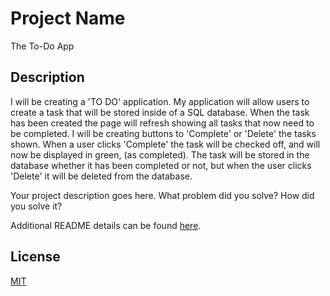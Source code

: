 # Project Name

The To-Do App

## Description

I will be creating a 'TO DO' application. My application will allow users to create a task that will be stored inside of a SQL database. When the task has been created the page will refresh showing all tasks that now need to be completed. I will be creating buttons to 'Complete' or 'Delete' the tasks shown. When a user clicks 'Complete' the task will be checked off, and will now be displayed in green, (as completed). The task will be stored in the database whether it has been completed or not, but when the user clicks 'Delete' it will be deleted from the database.

Your project description goes here. What problem did you solve? How did you solve it?

Additional README details can be found [here](https://github.com/PrimeAcademy/readme-template/blob/master/README.md).

## License

[MIT](https://choosealicense.com/licenses/mit/)
